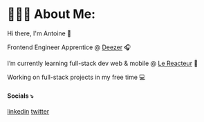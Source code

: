 # 👨🏻‍💻 About Me:
Hi there, I'm Antoine 👋
<br>

Frontend Engineer Apprentice @ [Deezer](https://deezer.com) 🎧
<br>

I’m currently learning full-stack dev web & mobile @ [Le Reacteur](https://github.com/lereacteur) 🚀
<br>

Working on full-stack projects in my free time 💻

<!--- ### 🌐 Contact
[→ Personnal Website](https://antoineancelin.com)
<br>--->
#### Socials ⤵
[linkedin](https://linkedin.com/in/antancelin) [twitter](https://x.com/antancelin)

